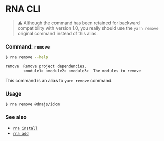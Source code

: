 # RNA CLI

> ⚠️  Although the command has been retained for backward compatibility with version 1.0, you really should use the `yarn remove` original command instead of this alias.

### Command: `remove`

```sh
$ rna remove --help

remove  Remove project dependencies.
        <module1> <module2> <module3>  The modules to remove
```

This command is an alias to `yarn remove` command.

### Usage
```sh
$ rna remove @dnajs/idom
```

### See also

* [`rna install`](../install/)
* [`rna add`](../add/)

